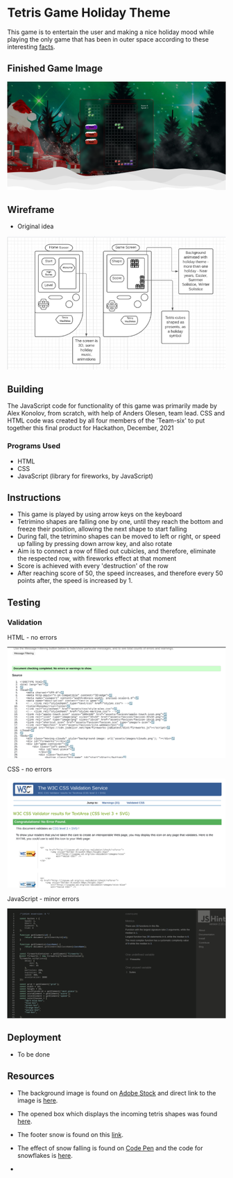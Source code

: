 # Tetris Game Holiday Theme

This game is to entertain the user and making a nice holiday mood while playing the only game that has been in outer space according to these interesting [facts](https://www.dailydot.com/parsec/tetris-game-facts/).

## Finished Game Image 

![](images/finished.png)

## Wireframe

- Original idea

![](images/wireframe-tetris.png)


## Building

The JavaScript code for functionality of this game was primarily made by Alex Konolov, from scratch, with help of Anders Olesen, team lead.
CSS and HTML code was created by all four members of the 'Team-six' to put together this final product for Hackathon, December, 2021


### Programs Used

- HTML
- CSS
- JavaScript (library for fireworks, by JavaScript)

## Instructions

- This game is played by using arrow keys on the keyboard
- Tetrimino shapes are falling one by one, until they reach the bottom and freeze their position, allowing the next shape to start falling
- During fall, the tetrimino shapes can be moved to left or right, or speed up falling by pressing down arrow key, and also rotate
- Aim is to connect a row of filled out cubicles, and therefore, eliminate the respected row, with fireworks effect at that moment
- Score is achieved with every 'destruction' of the row
- After reaching score of 50, the speed increases, and therefore every 50 points after, the speed is increased by 1.

## Testing 

### Validation
HTML - no errors

![](images/html-validation.png)

CSS - no errors

![](images/validation-css.png)

JavaScript - minor errors

![](images/jshint-validation.png)

## Deployment 

- To be done

## Resources

- The background image is found on [Adobe Stock](https://stock.adobe.com/ie/) and direct link to the image is [here](https://as2.ftcdn.net/v2/jpg/00/94/58/43/1000_F_94584328_iLRDmZhU1DKJSMYhBObH2Tniaso4bA1A.jpg).
- The opened box which displays the incoming tetris shapes was found [here](https://pngtree.com/freepng/opened-red-ribbon-wrapping-christmas-gifts_5546127.html).
- The footer snow is found on this [link](https://files.slack.com/files-pri/T0L30B202-F02Q01R7N8P/realistic-snowdrift-isolated_160081-9.jpg).
- The effect of snow falling is found on [Code Pen](https://codepen.io/) and the code for snowflakes is [here](https://codepen.io/codeconvey/pen/xRzQay).

- 